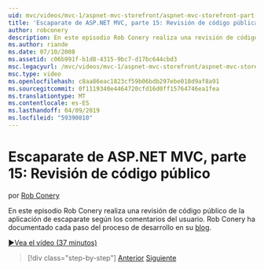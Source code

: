 ```yaml
---
uid: mvc/videos/mvc-1/aspnet-mvc-storefront/aspnet-mvc-storefront-part-15-public-code-review
title: 'Escaparate de ASP.NET MVC, parte 15: Revisión de código pública | Microsoft Docs'
author: robconery
description: En este episodio Rob Conery realiza una revisión de código público de la aplicación de escaparate según los comentarios del usuario. Rob Conery ha documentado cada paso en desarrollo...
ms.author: riande
ms.date: 07/10/2008
ms.assetid: c06b991f-b1d8-4315-9bc7-d17bc644cbd3
msc.legacyurl: /mvc/videos/mvc-1/aspnet-mvc-storefront/aspnet-mvc-storefront-part-15-public-code-review
msc.type: video
ms.openlocfilehash: c8aa86eac1823cf59b06bdb297ebe018d9af8a91
ms.sourcegitcommit: 0f1119340e4464720cfd16d0ff15764746ea1fea
ms.translationtype: MT
ms.contentlocale: es-ES
ms.lasthandoff: 04/09/2019
ms.locfileid: "59390810"
---
```

# <a name="aspnet-mvc-storefront-part-15-public-code-review"></a>Escaparate de ASP.NET MVC, parte 15: Revisión de código público

por [Rob Conery](https://github.com/robconery)

En este episodio Rob Conery realiza una revisión de código público de la aplicación de escaparate según los comentarios del usuario. Rob Conery ha documentado cada paso del proceso de desarrollo en su [blog](http://blog.wekeroad.com/mvc-storefront/mvcstore-part-15/).

[&#9654;Vea el vídeo (37 minutos)](https://channel9.msdn.com/Blogs/ASP-NET-Site-Videos/aspnet-mvc-storefront-part-15-public-code-review)

> [!div class="step-by-step"]
> [Anterior](aspnet-mvc-storefront-part-14-rich-client-interaction.md)
> [Siguiente](aspnet-mvc-storefront-part-16-membership-redo-with-openid.md)
